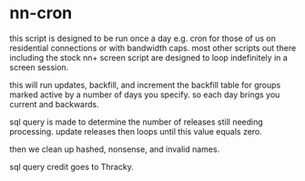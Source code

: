 nn-cron
=======
this script is designed to be run once a day e.g. cron
for those of us on residential connections or with bandwidth caps.
most other scripts out there including the stock nn+ screen script
are designed to loop indefinitely in a screen session.

this will run updates, backfill, and increment the backfill table for groups marked active by a number of days you specify.
so each day brings you current and backwards.

sql query is made to determine the number of releases still needing processing.
update releases then loops until this value equals zero.

then we clean up hashed, nonsense, and invalid names. 

sql query credit goes to Thracky.
